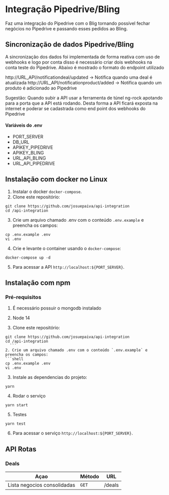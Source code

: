 # Integração Pipedrive/Bling

Faz uma integração do Pipedrive com o Blig tornando possível fechar negócios no Pipedrive e passando esses pedidos ao Bling.

## Sincronização de dados Pipedrive/Bling

A sincronização dos dados foi implementada de forma reativa com uso de webhooks e logo por conta disso é necessário criar dois webhooks na conta teste do Pipedrive. Abaixo é mostrado o formato
do endpoint utilizado

http://URL_API/notificationdeal/updated -> Notifica quando uma deal é atualizada
http://URL_API/notificationproduct/added -> Notifica quando um produto é adicionado ao Pipedrive

Sugestão:
Quando subir a API usar a ferramenta de túnel ng-rock apotando para a porta que a API está rodando. Desta forma a API ficará exposta na internet e poderar se cadastrada como end point
dos webhooks do Pipedrive

#### Variáveis do .env
* PORT_SERVER
* DB_URL
* APIKEY_PIPEDRIVE
* APIKEY_BLING
* URL_API_BLING
* URL_API_PIPEDRIVE

## Instalação com docker no Linux

1. Instalar o docker `docker-compose`.
2. Clone este repositório:

  ```shell
  git clone https://github.com/josuepaiva/api-integration
  cd /api-integration
  ```

3. Crie um arquivo chamado .env com o conteúdo `.env.example` e preencha os campos:

  ```shell
  cp .env.example .env
  vi .env
  ```

4. Crie e levante o container usando o `docker-compose`:

  ```
  docker-compose up -d
  ```

5. Para acessar a API `http://localhost:${PORT_SERVER}`.

## Instalação com npm

### Pré-requisitos
1. É necessário possuir o mongodb instalado
2. Node 14

1. Clone este repositório:
  ```shell
  git clone https://github.com/josuepaiva/api-integration
  cd /api-integration
    ```
2. Crie um arquivo chamado .env com o conteúdo `.env.example` e preencha os campos:
  ```shell
  cp .env.example .env
  vi .env
  ```
3. Instale as dependencias do projeto:
  ```
  yarn
  ```
4. Rodar o serviço
  ```
  yarn start
  ```
5. Testes
  ```
  yarn test
  ```
6. Para acessar o serviço `http://localhost:${PORT_SERVER}`.

## API Rotas ##

### Deals ###
|   Açao                                    |  Método   | URL
| ------------------------------------------|-----------|-------------------------------------------
|   Lista negocios consolidadas             |   `GET`   | /deals

